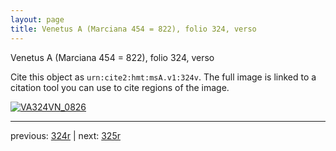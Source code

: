 ```yaml
---
layout: page
title: Venetus A (Marciana 454 = 822), folio 324, verso
---
```


Venetus A (Marciana 454 = 822), folio 324, verso

Cite this object as `urn:cite2:hmt:msA.v1:324v`.  The full image is linked to a citation tool you can use to cite regions of the image.

[![VA324VN_0826](http://www.homermultitext.org/iipsrv?IIIF=/project/homer/pyramidal/deepzoom/hmt/vaimg/2017a/VA324VN_0826.tif/full/800,/0/default.jpg)](http://www.homermultitext.org/ict2/?urn=urn:cite2:hmt:vaimg.2017a:VA324VN_0826) 

---

previous:  [324r](../324r/) | next: [325r](../325r/)